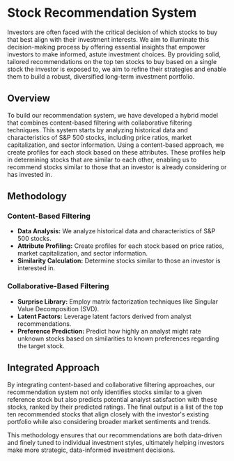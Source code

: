 # Stock Recommendation System
Investors are often faced with the critical decision of which stocks to buy that best align with their investment interests. We aim to illuminate this decision-making process by offering essential insights that empower investors to make informed, astute investment choices. By providing solid, tailored recommendations on the top ten stocks to buy based on a single stock the investor is exposed to, we aim to refine their strategies and enable them to build a robust, diversified long-term investment portfolio.

## Overview
To build our recommendation system, we have developed a hybrid model that combines content-based filtering with collaborative filtering techniques. This system starts by analyzing historical data and characteristics of S&P 500 stocks, including price ratios, market capitalization, and sector information. Using a content-based approach, we create profiles for each stock based on these attributes. These profiles help in determining stocks that are similar to each other, enabling us to recommend stocks similar to those that an investor is already considering or has invested in.

## Methodology
### Content-Based Filtering
- **Data Analysis:** We analyze historical data and characteristics of S&P 500 stocks.
- **Attribute Profiling:**  Create profiles for each stock based on price ratios, market capitalization, and sector information.
- **Similarity Calculation:** Determine stocks similar to those an investor is interested in.

### Collaborative-Based Filtering
- **Surprise Library:** Employ matrix factorization techniques like Singular Value Decomposition (SVD).
- **Latent Factors:**  Leverage latent factors derived from analyst recommendations.
- **Preference Prediction:** Predict how highly an analyst might rate unknown stocks based on similarities to known preferences regarding the target stock.

## Integrated Approach
By integrating content-based and collaborative filtering approaches, our recommendation system not only identifies stocks similar to a given reference stock but also predicts potential analyst satisfaction with these stocks, ranked by their predicted ratings. The final output is a list of the top ten recommended stocks that align closely with the investor's existing portfolio while also considering broader market sentiments and trends.

This methodology ensures that our recommendations are both data-driven and finely tuned to individual investment styles, ultimately helping investors make more strategic, data-informed investment decisions.
